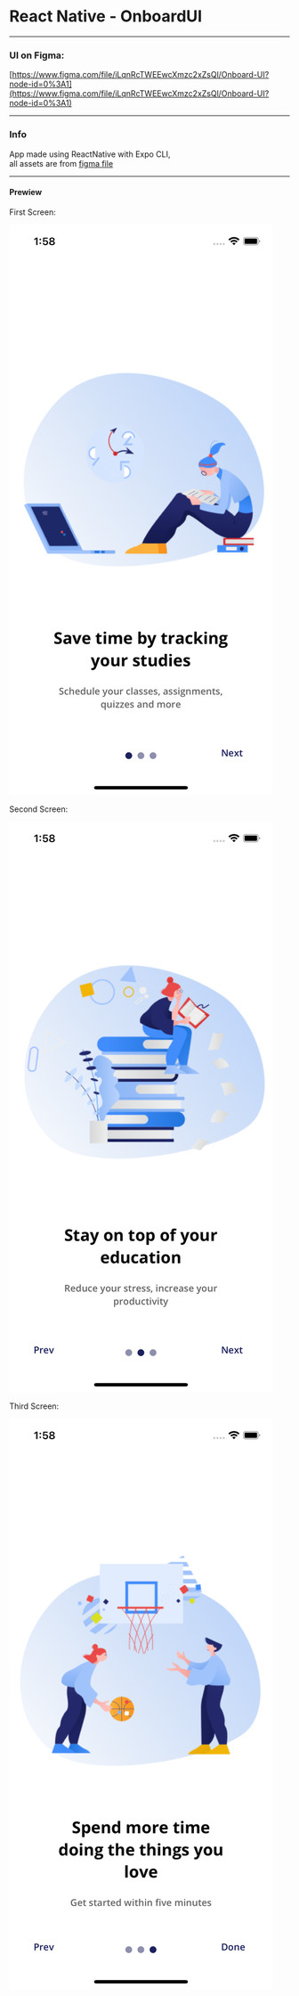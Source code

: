 # React Native - OnboardUI

---

### UI on Figma:

[https://www.figma.com/file/iLqnRcTWEEwcXmzc2xZsQl/Onboard-UI?node-id=0%3A1](https://www.figma.com/file/iLqnRcTWEEwcXmzc2xZsQl/Onboard-UI?node-id=0%3A1)

---

### Info

App made using ReactNative with Expo CLI,  
all assets are from [figma file](https://www.figma.com/file/iLqnRcTWEEwcXmzc2xZsQl/Onboard-UI?node-id=0%3A1)

---

#### Prewiew

First Screen:

![First Screen](screen1.png)

Second Screen:

![Second Screen](screen2.png)

Third Screen:

![Third Screen](screen3.png)
